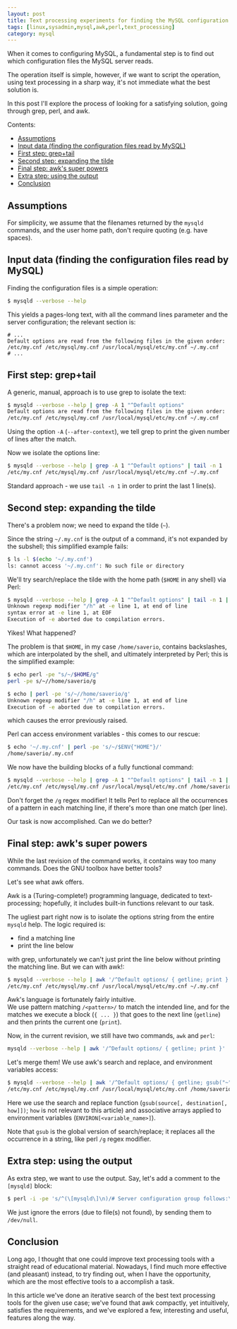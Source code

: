 ```yaml
---
layout: post
title: Text processing experiments for finding the MySQL configuration files
tags: [linux,sysadmin,mysql,awk,perl,text_processing]
category: mysql
---
```


When it comes to configuring MySQL, a fundamental step is to find out which configuration files the MySQL server reads.

The operation itself is simple, however, if we want to script the operation, using text processing in a sharp way, it's not immediate what the best solution is.

In this post I'll explore the process of looking for a satisfying solution, going through grep, perl, and awk.

Contents:

- [Assumptions](/Text-processing-experiments-for-finding-the-mysql-configuration-files#assumptions)
- [Input data (finding the configuration files read by MySQL)](/Text-processing-experiments-for-finding-the-mysql-configuration-files#input-data-finding-the-configuration-files-read-by-mysql)
- [First step: grep+tail](/Text-processing-experiments-for-finding-the-mysql-configuration-files#first-step-greptail)
- [Second step: expanding the tilde](/Text-processing-experiments-for-finding-the-mysql-configuration-files#second-step-expanding-the-tilde)
- [Final step: awk's super powers](/Text-processing-experiments-for-finding-the-mysql-configuration-files#final-step-awks-super-powers)
- [Extra step: using the output](/Text-processing-experiments-for-finding-the-mysql-configuration-files#extra-step-using-the-output)
- [Conclusion](/Text-processing-experiments-for-finding-the-mysql-configuration-files#conclusion)

## Assumptions

For simplicity, we assume that the filenames returned by the `mysqld` commands, and the user home path, don't require quoting (e.g. have spaces).

## Input data (finding the configuration files read by MySQL)

Finding the configuration files is a simple operation:

```sh
$ mysqld --verbose --help
```

This yields a pages-long text, with all the command lines parameter and the server configuration; the relevant section is:

```
# ...
Default options are read from the following files in the given order:
/etc/my.cnf /etc/mysql/my.cnf /usr/local/mysql/etc/my.cnf ~/.my.cnf
# ...
```

## First step: grep+tail

A generic, manual, approach is to use grep to isolate the text:

```sh
$ mysqld --verbose --help | grep -A 1 "^Default options"
Default options are read from the following files in the given order:
/etc/my.cnf /etc/mysql/my.cnf /usr/local/mysql/etc/my.cnf ~/.my.cnf
```

Using the option `-A` (`--after-context`), we tell grep to print the given number of lines after the match.

Now we isolate the options line:

```sh
$ mysqld --verbose --help | grep -A 1 "^Default options" | tail -n 1
/etc/my.cnf /etc/mysql/my.cnf /usr/local/mysql/etc/my.cnf ~/.my.cnf
```

Standard approach - we use `tail -n 1` in order to print the last 1 line(s).

## Second step: expanding the tilde

There's a problem now; we need to expand the tilde (`~`).

Since the string `~/.my.cnf` is the output of a command, it's not expanded by the subshell; this simplified example fails:

```sh
$ ls -l $(echo '~/.my.cnf')
ls: cannot access '~/.my.cnf': No such file or directory
```

We'll try search/replace the tilde with the home path (`$HOME` in any shell) via Perl:

```sh
$ mysqld --verbose --help | grep -A 1 "^Default options" | tail -n 1 | perl -pe "s/~/$HOME/g"
Unknown regexp modifier "/h" at -e line 1, at end of line
syntax error at -e line 1, at EOF
Execution of -e aborted due to compilation errors.
```

Yikes! What happened?

The problem is that `$HOME`, in my case `/home/saverio`, contains backslashes, which are interpolated by the shell, and ultimately interpreted by Perl; this is the simplified example:

```sh
$ echo perl -pe "s/~/$HOME/g"
perl -pe s/~//home/saverio/g

$ echo | perl -pe 's/~//home/saverio/g'
Unknown regexp modifier "/h" at -e line 1, at end of line
Execution of -e aborted due to compilation errors.
```

which causes the error previously raised.

Perl can access environment variables - this comes to our rescue:

```sh
$ echo '~/.my.cnf' | perl -pe 's/~/$ENV{"HOME"}/'
/home/saverio/.my.cnf
```

We now have the building blocks of a fully functional command:

```sh
$ mysqld --verbose --help | grep -A 1 "^Default options" | tail -n 1 | perl -pe 's/~/$ENV{"HOME"}/g'
/etc/my.cnf /etc/mysql/my.cnf /usr/local/mysql/etc/my.cnf /home/saverio/.my.cnf
```

Don't forget the `/g` regex modifier! It tells Perl to replace all the occurrences of a pattern in each matching line, if there's more than one match (per line).

Our task is now accomplished. Can we do better?

## Final step: awk's super powers

While the last revision of the command works, it contains way too many commands. Does the GNU toolbox have better tools?

Let's see what awk offers.

Awk is a (Turing-complete!) programming language, dedicated to text-processing; hopefully, it includes built-in functions relevant to our task.

The ugliest part right now is to isolate the options string from the entire `mysqld` help. The logic required is:

- find a matching line
- print the line below

with grep, unfortunately we can't just print the line below without printing the matching line. But we can with awk!:

```sh
$ mysqld --verbose --help | awk '/^Default options/ { getline; print }'
/etc/my.cnf /etc/mysql/my.cnf /usr/local/mysql/etc/my.cnf ~/.my.cnf
```

Awk's language is fortunately fairly intuitive.  
We use pattern matching `/<pattern>/` to match the intended line, and for the matches we execute a block (`{ ... }`) that goes to the next line (`getline`) and then prints the current one (`print`).

Now, in the current revision, we still have two commands, `awk` and `perl`:

```sh
mysqld --verbose --help | awk '/^Default options/ { getline; print }' | perl -pe 's/~/$ENV{"HOME"}/g'
```

Let's merge them! We use awk's search and replace, and environment variables access:

```sh
$ mysqld --verbose --help | awk '/^Default options/ { getline; gsub("~", ENVIRON["HOME"]); print }'
/etc/my.cnf /etc/mysql/my.cnf /usr/local/mysql/etc/my.cnf /home/saverio/.my.cnf
```

Here we use the search and replace function (`gsub(source[, destination[, how]])`; `how` is not relevant to this article) and associative arrays applied to environment variables (`ENVIRON[<variable_name>]`).

Note that `gsub` is the global version of search/replace; it replaces all the occurrence in a string, like perl `/g` regex modifier.

## Extra step: using the output

As extra step, we want to use the output. Say, let's add a comment to the `[mysqld]` block:

```sh
$ perl -i -pe 's/^(\[mysqld\]\n)/# Server configuration group follows:\n$1/' $(mysqld --verbose --help | awk '/^Default options/ { getline; gsub("~", ENVIRON["HOME"]); print }') 2> /dev/null
```

We just ignore the errors (due to file(s) not found), by sending them to `/dev/null`.

## Conclusion

Long ago, I thought that one could improve text processing tools with a straight read of educational material. Nowadays, I find much more effective (and pleasant) instead, to try finding out, when I have the opportunity, which are the most effective tools to a accomplish a task.

In this article we've done an iterative search of the best text processing tools for the given use case; we've found that awk compactly, yet intuitively, satisfies the requirements, and we've explored a few, interesting and useful, features along the way.